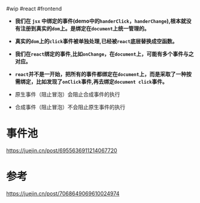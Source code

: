 #wip #react #frontend
-   **我们在 `jsx` 中绑定的事件(demo中的`handerClick`，`handerChange`),根本就没有注册到真实的`dom`上。是绑定在`document`上统一管理的。**
-   **真实的`dom`上的`click`事件被单独处理,已经被`react`底层替换成空函数。**
-   **我们在`react`绑定的事件,比如`onChange`，在`document`上，可能有多个事件与之对应。**
-    **`react`并不是一开始，把所有的事件都绑定在`document`上，而是采取了一种按需绑定，比如发现了`onClick`事件,再去绑定`document click`事件。**

-   原生事件（阻止冒泡）会阻止合成事件的执行
    
-   合成事件（阻止冒泡）不会阻止原生事件的执行
# 事件池

https://juejin.cn/post/6955636911214067720
# 参考
https://juejin.cn/post/7068649069610024974